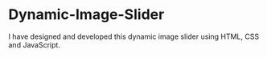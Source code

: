 # Dynamic-Image-Slider
I have designed and developed this dynamic image slider using HTML, CSS and JavaScript.

